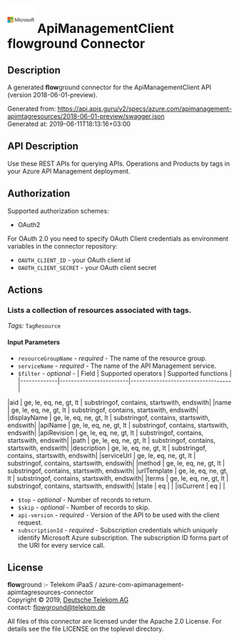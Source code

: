 # ![LOGO](logo.png) ApiManagementClient **flow**ground Connector

## Description

A generated **flow**ground connector for the ApiManagementClient API (version 2018-06-01-preview).

Generated from: https://api.apis.guru/v2/specs/azure.com/apimanagement-apimtagresources/2018-06-01-preview/swagger.json<br/>
Generated at: 2019-06-11T18:13:16+03:00

## API Description

Use these REST APIs for querying APIs. Operations and Products by tags in your Azure API Management deployment.

## Authorization

Supported authorization schemes:
- OAuth2

For OAuth 2.0 you need to specify OAuth Client credentials as environment variables in the connector repository:
* `OAUTH_CLIENT_ID` - your OAuth client id
* `OAUTH_CLIENT_SECRET` - your OAuth client secret

## Actions

### Lists a collection of resources associated with tags.

*Tags:* `TagResource`

#### Input Parameters
* `resourceGroupName` - _required_ - The name of the resource group.
* `serviceName` - _required_ - The name of the API Management service.
* `$filter` - _optional_ - | Field       | Supported operators    | Supported functions               |
|-------------|------------------------|-----------------------------------|

|aid | ge, le, eq, ne, gt, lt | substringof, contains, startswith, endswith|
|name | ge, le, eq, ne, gt, lt | substringof, contains, startswith, endswith|
|displayName | ge, le, eq, ne, gt, lt | substringof, contains, startswith, endswith|
|apiName | ge, le, eq, ne, gt, lt | substringof, contains, startswith, endswith|
|apiRevision | ge, le, eq, ne, gt, lt | substringof, contains, startswith, endswith|
|path | ge, le, eq, ne, gt, lt | substringof, contains, startswith, endswith|
|description | ge, le, eq, ne, gt, lt | substringof, contains, startswith, endswith|
|serviceUrl | ge, le, eq, ne, gt, lt | substringof, contains, startswith, endswith|
|method | ge, le, eq, ne, gt, lt | substringof, contains, startswith, endswith|
|urlTemplate | ge, le, eq, ne, gt, lt | substringof, contains, startswith, endswith|
|terms | ge, le, eq, ne, gt, lt | substringof, contains, startswith, endswith|
|state | eq |    |
|isCurrent | eq |    |

* `$top` - _optional_ - Number of records to return.
* `$skip` - _optional_ - Number of records to skip.
* `api-version` - _required_ - Version of the API to be used with the client request.
* `subscriptionId` - _required_ - Subscription credentials which uniquely identify Microsoft Azure subscription. The subscription ID forms part of the URI for every service call.

## License

**flow**ground :- Telekom iPaaS / azure-com-apimanagement-apimtagresources-connector<br/>
Copyright © 2019, [Deutsche Telekom AG](https://www.telekom.de)<br/>
contact: flowground@telekom.de

All files of this connector are licensed under the Apache 2.0 License. For details
see the file LICENSE on the toplevel directory.
